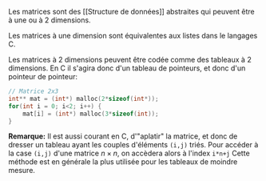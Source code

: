 Les matrices sont des [[Structure de données]] abstraites qui peuvent être à une ou à 2 dimensions.

Les matrices à une dimension sont équivalentes aux listes dans le langages C.

Les matrices à 2 dimensions peuvent être codée comme des tableaux à 2 dimensions. En C il s'agira donc d'un tableau de pointeurs, et donc d'un pointeur de pointeur:

```c
// Matrice 2x3
int** mat = (int*) malloc(2*sizeof(int*));
for(int i = 0; i<2; i++) {
	mat[i] = (int*) malloc(3*sizeof(int));
}
```

**Remarque:** Il est aussi courant en C, d'"aplatir" la matrice, et donc de dresser un tableau ayant les couples d'éléments `(i,j)` triés.
Pour accéder à la case `(i,j)` d'une matrice $n\times n$, on accèdera alors à l'index `i*n+j`
Cette méthode est en générale la plus utilisée pour les tableaux de moindre mesure.